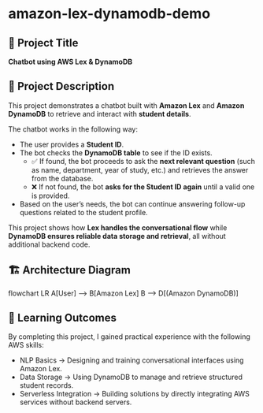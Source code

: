 # amazon-lex-dynamodb-demo

## 📌 Project Title  
**Chatbot using AWS Lex & DynamoDB**  

## 📌 Project Description  
This project demonstrates a chatbot built with **Amazon Lex** and **Amazon DynamoDB** to retrieve and interact with **student details**.  

The chatbot works in the following way:  
- The user provides a **Student ID**.  
- The bot checks the **DynamoDB table** to see if the ID exists.  
  - ✅ If found, the bot proceeds to ask the **next relevant question** (such as name, department, year of study, etc.) and retrieves the answer from the database.  
  - ❌ If not found, the bot **asks for the Student ID again** until a valid one is provided.  
- Based on the user’s needs, the bot can continue answering follow-up questions related to the student profile.  

This project shows how **Lex handles the conversational flow** while **DynamoDB ensures reliable data storage and retrieval**, all without additional backend code.  

## 🏗️ Architecture Diagram  
flowchart LR
    A[User] --> B[Amazon Lex]
    B --> D[(Amazon DynamoDB)]

## 🎯 Learning Outcomes
By completing this project, I gained practical experience with the following AWS skills:
- NLP Basics → Designing and training conversational interfaces using Amazon Lex.
- Data Storage → Using DynamoDB to manage and retrieve structured student records.
- Serverless Integration → Building solutions by directly integrating AWS services without backend servers.    
